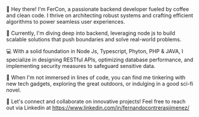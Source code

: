 👋 Hey there! I'm FerCon, a passionate backend developer fueled by coffee and clean code. I thrive on architecting robust systems and crafting efficient algorithms to power seamless user experiences.

🚀 Currently, I'm diving deep into backend, leveraging node js to build scalable solutions that push boundaries and solve real-world problems.

💻 With a solid foundation in Node Js, Typescript, Phyton, PHP & JAVA, I specialize in designing RESTful APIs, optimizing database performance, and implementing security measures to safeguard sensitive data.

🔧 When I'm not immersed in lines of code, you can find me tinkering with new tech gadgets, exploring the great outdoors, or indulging in a good sci-fi novel.

🌟 Let's connect and collaborate on innovative projects! Feel free to reach out via Linkedin at https://www.linkedin.com/in/fernandocontrerasjimenez/
